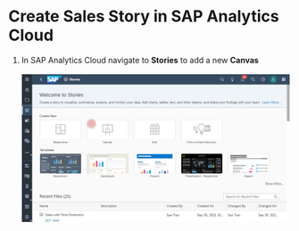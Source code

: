 # Create Sales Story in SAP Analytics Cloud

1. In SAP Analytics Cloud navigate to **Stories** to add a new **Canvas**
  <br><br>![](../images/internal_orders_story_01.png)

